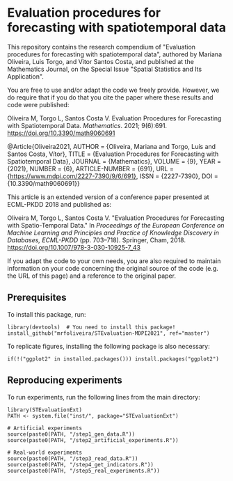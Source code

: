 # Evaluation procedures for forecasting with spatiotemporal data

This repository contains the research compendium of "Evaluation procedures for forecasting with spatiotemporal data", authored by Mariana Oliveira, Luis Torgo, and Vitor Santos Costa, and published at the Mathematics Journal, on the Special Issue "Spatial Statistics and Its Application".

You are free to use and/or adapt the code we freely provide. However, we do require that if you do that you cite the paper where these results and code were published:

Oliveira M, Torgo L, Santos Costa V. Evaluation Procedures for Forecasting with Spatiotemporal Data. *Mathematics*. 2021; 9(6):691. https://doi.org/10.3390/math9060691

@Article{Oliveira2021, AUTHOR = {Oliveira, Mariana and Torgo, Luís and Santos Costa, Vítor}, TITLE = {Evaluation Procedures for Forecasting with Spatiotemporal Data}, JOURNAL = {Mathematics}, VOLUME = {9}, YEAR = {2021}, NUMBER = {6}, ARTICLE-NUMBER = {691}, URL = {https://www.mdpi.com/2227-7390/9/6/691}, ISSN = {2227-7390}, DOI = {10.3390/math9060691}}


This article is an extended version of a conference paper presented at ECML-PKDD 2018 and published as:

Oliveira M, Torgo L, Santos Costa V. "Evaluation Procedures for Forecasting with Spatio-Temporal Data." In *Proceedings of the European Conference on Machine Learning and Principles and Practice of Knowledge Discovery in Databases, ECML-PKDD* (pp. 703–718). Springer, Cham, 2018. https://doi.org/10.1007/978-3-030-10925-7_43


If you adapt the code to your own needs, you are also required to maintain information on your code concerning the original source of the code (e.g. the URL of this page) and a reference to the original paper.

## Prerequisites

To install this package, run:

```
library(devtools)  # You need to install this package!
install_github("mrfoliveira/STEvaluation-MDPI2021", ref="master")
```

To replicate figures, installing the following package is also necessary:

```
if(!("ggplot2" in installed.packages())) install.packages("ggplot2")
```

## Reproducing experiments

To run experiments, run the following lines from the main directory:

```
library(STEvaluationExt)
PATH <- system.file("inst/", package="STEvaluationExt")

# Artificial experiments
source(paste0(PATH, "/step1_gen_data.R"))
source(paste0(PATH, "/step2_artificial_experiments.R"))

# Real-world experiments
source(paste0(PATH, "/step3_read_data.R"))
source(paste0(PATH, "/step4_get_indicators.R"))
source(paste0(PATH, "/step5_real_experiments.R"))
```